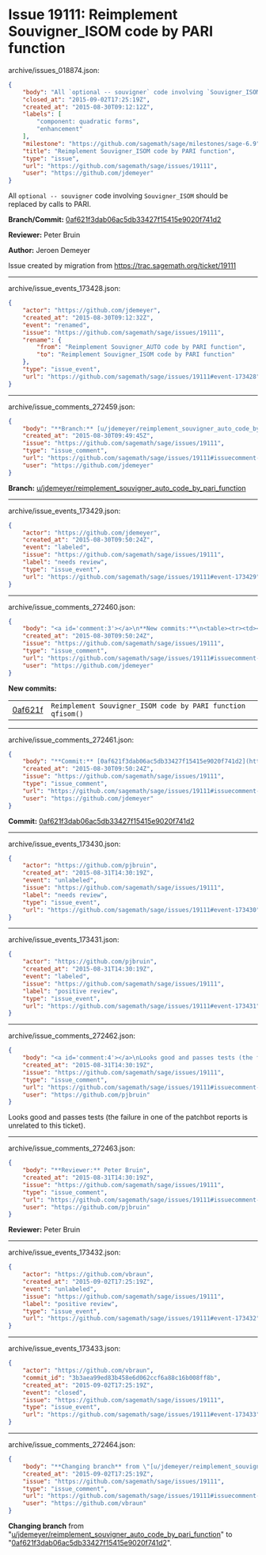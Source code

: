 # Issue 19111: Reimplement Souvigner_ISOM code by PARI function

archive/issues_018874.json:
```json
{
    "body": "All `optional -- souvigner` code involving `Souvigner_ISOM` should be replaced by calls to PARI.\n\n\n**Branch/Commit:** [0af621f3dab06ac5db33427f15415e9020f741d2](https://github.com/sagemath/sagetrac-mirror/commit/0af621f3dab06ac5db33427f15415e9020f741d2)\n\n**Reviewer:** Peter Bruin\n\n**Author:** Jeroen Demeyer\n\nIssue created by migration from https://trac.sagemath.org/ticket/19111\n\n",
    "closed_at": "2015-09-02T17:25:19Z",
    "created_at": "2015-08-30T09:12:12Z",
    "labels": [
        "component: quadratic forms",
        "enhancement"
    ],
    "milestone": "https://github.com/sagemath/sage/milestones/sage-6.9",
    "title": "Reimplement Souvigner_ISOM code by PARI function",
    "type": "issue",
    "url": "https://github.com/sagemath/sage/issues/19111",
    "user": "https://github.com/jdemeyer"
}
```
All `optional -- souvigner` code involving `Souvigner_ISOM` should be replaced by calls to PARI.


**Branch/Commit:** [0af621f3dab06ac5db33427f15415e9020f741d2](https://github.com/sagemath/sagetrac-mirror/commit/0af621f3dab06ac5db33427f15415e9020f741d2)

**Reviewer:** Peter Bruin

**Author:** Jeroen Demeyer

Issue created by migration from https://trac.sagemath.org/ticket/19111





---

archive/issue_events_173428.json:
```json
{
    "actor": "https://github.com/jdemeyer",
    "created_at": "2015-08-30T09:12:32Z",
    "event": "renamed",
    "issue": "https://github.com/sagemath/sage/issues/19111",
    "rename": {
        "from": "Reimplement Souvigner_AUTO code by PARI function",
        "to": "Reimplement Souvigner_ISOM code by PARI function"
    },
    "type": "issue_event",
    "url": "https://github.com/sagemath/sage/issues/19111#event-173428"
}
```



---

archive/issue_comments_272459.json:
```json
{
    "body": "**Branch:** [u/jdemeyer/reimplement_souvigner_auto_code_by_pari_function](https://github.com/sagemath/sagetrac-mirror/tree/u/jdemeyer/reimplement_souvigner_auto_code_by_pari_function)",
    "created_at": "2015-08-30T09:49:45Z",
    "issue": "https://github.com/sagemath/sage/issues/19111",
    "type": "issue_comment",
    "url": "https://github.com/sagemath/sage/issues/19111#issuecomment-272459",
    "user": "https://github.com/jdemeyer"
}
```

**Branch:** [u/jdemeyer/reimplement_souvigner_auto_code_by_pari_function](https://github.com/sagemath/sagetrac-mirror/tree/u/jdemeyer/reimplement_souvigner_auto_code_by_pari_function)



---

archive/issue_events_173429.json:
```json
{
    "actor": "https://github.com/jdemeyer",
    "created_at": "2015-08-30T09:50:24Z",
    "event": "labeled",
    "issue": "https://github.com/sagemath/sage/issues/19111",
    "label": "needs review",
    "type": "issue_event",
    "url": "https://github.com/sagemath/sage/issues/19111#event-173429"
}
```



---

archive/issue_comments_272460.json:
```json
{
    "body": "<a id='comment:3'></a>\n**New commits:**\n<table><tr><td><a href=\"https://github.com/sagemath/sagetrac-mirror/commit/0af621f3dab06ac5db33427f15415e9020f741d2\">0af621f</a></td><td><code>Reimplement Souvigner_ISOM code by PARI function qfisom()</code></td></tr></table>\n",
    "created_at": "2015-08-30T09:50:24Z",
    "issue": "https://github.com/sagemath/sage/issues/19111",
    "type": "issue_comment",
    "url": "https://github.com/sagemath/sage/issues/19111#issuecomment-272460",
    "user": "https://github.com/jdemeyer"
}
```

<a id='comment:3'></a>
**New commits:**
<table><tr><td><a href="https://github.com/sagemath/sagetrac-mirror/commit/0af621f3dab06ac5db33427f15415e9020f741d2">0af621f</a></td><td><code>Reimplement Souvigner_ISOM code by PARI function qfisom()</code></td></tr></table>




---

archive/issue_comments_272461.json:
```json
{
    "body": "**Commit:** [0af621f3dab06ac5db33427f15415e9020f741d2](https://github.com/sagemath/sagetrac-mirror/commit/0af621f3dab06ac5db33427f15415e9020f741d2)",
    "created_at": "2015-08-30T09:50:24Z",
    "issue": "https://github.com/sagemath/sage/issues/19111",
    "type": "issue_comment",
    "url": "https://github.com/sagemath/sage/issues/19111#issuecomment-272461",
    "user": "https://github.com/jdemeyer"
}
```

**Commit:** [0af621f3dab06ac5db33427f15415e9020f741d2](https://github.com/sagemath/sagetrac-mirror/commit/0af621f3dab06ac5db33427f15415e9020f741d2)



---

archive/issue_events_173430.json:
```json
{
    "actor": "https://github.com/pjbruin",
    "created_at": "2015-08-31T14:30:19Z",
    "event": "unlabeled",
    "issue": "https://github.com/sagemath/sage/issues/19111",
    "label": "needs review",
    "type": "issue_event",
    "url": "https://github.com/sagemath/sage/issues/19111#event-173430"
}
```



---

archive/issue_events_173431.json:
```json
{
    "actor": "https://github.com/pjbruin",
    "created_at": "2015-08-31T14:30:19Z",
    "event": "labeled",
    "issue": "https://github.com/sagemath/sage/issues/19111",
    "label": "positive review",
    "type": "issue_event",
    "url": "https://github.com/sagemath/sage/issues/19111#event-173431"
}
```



---

archive/issue_comments_272462.json:
```json
{
    "body": "<a id='comment:4'></a>\nLooks good and passes tests (the failure in one of the patchbot reports is unrelated to this ticket).",
    "created_at": "2015-08-31T14:30:19Z",
    "issue": "https://github.com/sagemath/sage/issues/19111",
    "type": "issue_comment",
    "url": "https://github.com/sagemath/sage/issues/19111#issuecomment-272462",
    "user": "https://github.com/pjbruin"
}
```

<a id='comment:4'></a>
Looks good and passes tests (the failure in one of the patchbot reports is unrelated to this ticket).



---

archive/issue_comments_272463.json:
```json
{
    "body": "**Reviewer:** Peter Bruin",
    "created_at": "2015-08-31T14:30:19Z",
    "issue": "https://github.com/sagemath/sage/issues/19111",
    "type": "issue_comment",
    "url": "https://github.com/sagemath/sage/issues/19111#issuecomment-272463",
    "user": "https://github.com/pjbruin"
}
```

**Reviewer:** Peter Bruin



---

archive/issue_events_173432.json:
```json
{
    "actor": "https://github.com/vbraun",
    "created_at": "2015-09-02T17:25:19Z",
    "event": "unlabeled",
    "issue": "https://github.com/sagemath/sage/issues/19111",
    "label": "positive review",
    "type": "issue_event",
    "url": "https://github.com/sagemath/sage/issues/19111#event-173432"
}
```



---

archive/issue_events_173433.json:
```json
{
    "actor": "https://github.com/vbraun",
    "commit_id": "3b3aea99ed83b458e6d062ccf6a88c16b008ff8b",
    "created_at": "2015-09-02T17:25:19Z",
    "event": "closed",
    "issue": "https://github.com/sagemath/sage/issues/19111",
    "type": "issue_event",
    "url": "https://github.com/sagemath/sage/issues/19111#event-173433"
}
```



---

archive/issue_comments_272464.json:
```json
{
    "body": "**Changing branch** from \"[u/jdemeyer/reimplement_souvigner_auto_code_by_pari_function](https://github.com/sagemath/sagetrac-mirror/tree/u/jdemeyer/reimplement_souvigner_auto_code_by_pari_function)\" to \"[0af621f3dab06ac5db33427f15415e9020f741d2](https://github.com/sagemath/sagetrac-mirror/commit/0af621f3dab06ac5db33427f15415e9020f741d2)\".",
    "created_at": "2015-09-02T17:25:19Z",
    "issue": "https://github.com/sagemath/sage/issues/19111",
    "type": "issue_comment",
    "url": "https://github.com/sagemath/sage/issues/19111#issuecomment-272464",
    "user": "https://github.com/vbraun"
}
```

**Changing branch** from "[u/jdemeyer/reimplement_souvigner_auto_code_by_pari_function](https://github.com/sagemath/sagetrac-mirror/tree/u/jdemeyer/reimplement_souvigner_auto_code_by_pari_function)" to "[0af621f3dab06ac5db33427f15415e9020f741d2](https://github.com/sagemath/sagetrac-mirror/commit/0af621f3dab06ac5db33427f15415e9020f741d2)".
